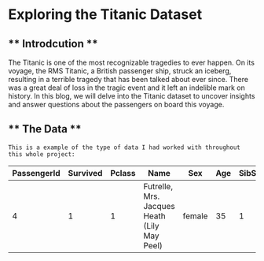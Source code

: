 # Exploring the Titanic Dataset


## ** Introdcution **

The Titanic is one of the most recognizable tragedies to ever happen. On its voyage, the RMS Titanic, a British passenger ship, struck an iceberg, resulting in a terrible tragedy that has been talked about ever since. There was a great deal of loss in the tragic event and it left an indelible mark on history. In this blog, we will delve into the Titanic dataset to uncover insights and answer  questions about the passengers on board this voyage.


## ** The Data **

``This is a example of the type of data I had worked with throughout this whole project:``


| PassengerId | Survived | Pclass | Name | Sex | Age | SibSp | Parch | Ticket | Fare | Cabin | Embarked 
|------------|----------|--------|------|-----|-----|-------|-------|--------|------|-------|----------|
| 4 | 1 | 1 | Futrelle, Mrs. Jacques Heath (Lily May Peel) | female | 35  | 1 | 0 | 113803 | 53.1 | C123| S |
